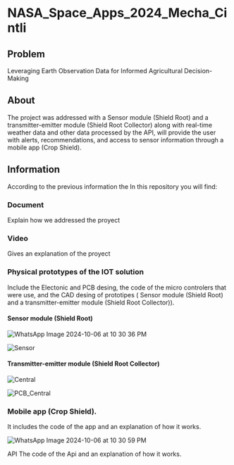 # NASA_Space_Apps_2024_Mecha_Cintli
## Problem
Leveraging Earth Observation Data for Informed Agricultural Decision-Making

## About
The project was addressed with a Sensor module (Shield Root) and a transmitter-emitter module (Shield Root Collector) along with real-time weather data and other data processed by the API, will provide the user with alerts, recommendations, and access to sensor information through a mobile app (Crop Shield).

## Information
According to the previous information the In this repository you will find:

### Document  
Explain how we addressed the proyect

### Video
Gives an explanation of the proyect

### Physical prototypes of the IOT solution 
Include the Electonic and PCB desing, the code of the micro controlers that were use, and the CAD desing of prototipes ( Sensor module (Shield Root) and a transmitter-emitter module (Shield Root Collector)). 

#### Sensor module (Shield Root)
![WhatsApp Image 2024-10-06 at 10 30 36 PM](https://github.com/user-attachments/assets/4da424f3-5be9-4f21-8f31-30441f954c38)

![Sensor](https://github.com/user-attachments/assets/938a61e4-5fba-4572-add7-57528b6b1428)


#### Transmitter-emitter module (Shield Root Collector)
![Central](https://github.com/user-attachments/assets/4f3f835c-ed61-4960-a29c-ef8fd186f4bb)

![PCB_Central](https://github.com/user-attachments/assets/97acefc4-a684-4228-a397-3c8ec6e82eb6)

### Mobile app (Crop Shield).
It includes the code of the app and an explanation of how it works. 

![WhatsApp Image 2024-10-06 at 10 30 59 PM](https://github.com/user-attachments/assets/96ff347b-fda7-4db3-9ab1-334ef44fa759)

API
The code of the Api and an explanation of how it works. 



